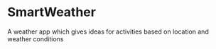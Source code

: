 # SmartWeather
A weather app which gives ideas for activities based on location and weather conditions
